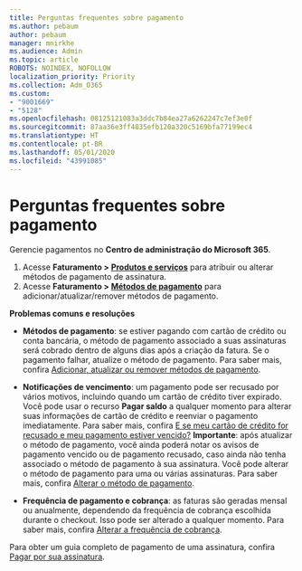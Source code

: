 ```yaml
---
title: Perguntas frequentes sobre pagamento
ms.author: pebaum
author: pebaum
manager: mnirkhe
ms.audience: Admin
ms.topic: article
ROBOTS: NOINDEX, NOFOLLOW
localization_priority: Priority
ms.collection: Adm_O365
ms.custom:
- "9001669"
- "5128"
ms.openlocfilehash: 08125121083a3ddc7b84ea27a6262247c7ef3e0f
ms.sourcegitcommit: 87aa36e3ff4835efb120a320c5169bfa77199ec4
ms.translationtype: HT
ms.contentlocale: pt-BR
ms.lasthandoff: 05/01/2020
ms.locfileid: "43991085"
---
```

# <a name="payment-faq"></a>Perguntas frequentes sobre pagamento

Gerencie pagamentos no **Centro de administração do Microsoft 365**. 

1. Acesse **Faturamento > [Produtos e serviços](https://go.microsoft.com/fwlink/p/?linkid=842054)** para atribuir ou alterar métodos de pagamento de assinatura.
2. Acesse **Faturamento > [Métodos de pagamento](https://go.microsoft.com/fwlink/p/?linkid=2018806)** para adicionar/atualizar/remover métodos de pagamento.

**Problemas comuns e resoluções**

- **Métodos de pagamento**: se estiver pagando com cartão de crédito ou conta bancária, o método de pagamento associado a suas assinaturas será cobrado dentro de alguns dias após a criação da fatura. Se o pagamento falhar, atualize o método de pagamento. Para saber mais, confira [Adicionar, atualizar ou remover métodos de pagamento](https://go.microsoft.com/fwlink/?linkid=2118133).

- **Notificações de vencimento**: um pagamento pode ser recusado por vários motivos, incluindo quando um cartão de crédito tiver expirado. Você pode usar o recurso **Pagar saldo** a qualquer momento para alterar suas informações de cartão de crédito e reenviar o pagamento imediatamente. Para saber mais, confira [E se meu cartão de crédito for recusado e meu pagamento estiver vencido?](https://docs.microsoft.com/microsoft-365/commerce/billing-and-payments/pay-for-your-subscription?view=o365-worldwide#what-if-my-credit-card-was-declined-and-my-payment-is-past-due) **Importante**: após atualizar o método de pagamento, você ainda poderá notar os avisos de pagamento vencido ou de pagamento recusado, caso ainda não tenha associado o método de pagamento à sua assinatura. Você pode alterar o método de pagamento para uma ou várias assinaturas. Para saber mais, confira [Alterar o método de pagamento](https://docs.microsoft.com/microsoft-365/commerce/billing-and-payments/add-update-or-remove-credit-card-or-bank-account?view=o365-worldwide#change-a-payment-method).

- **Frequência de pagamento e cobrança**: as faturas são geradas mensal ou anualmente, dependendo da frequência de cobrança escolhida durante o checkout. Isso pode ser alterado a qualquer momento. Para saber mais, confira [Alterar a frequência de cobrança](https://go.microsoft.com/fwlink/?linkid=2119148).

Para obter um guia completo de pagamento de uma assinatura, confira [Pagar por sua assinatura](https://docs.microsoft.com/microsoft-365/commerce/billing-and-payments/pay-for-your-subscription?view=o365-worldwide).
